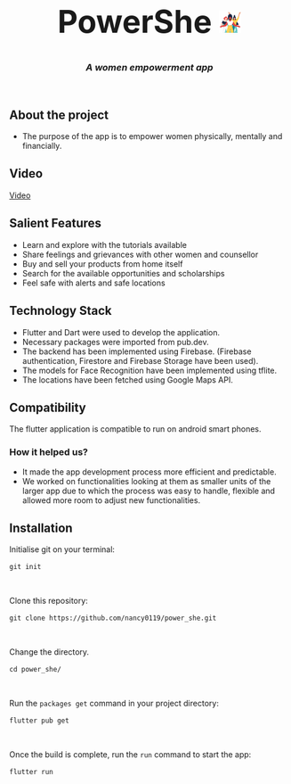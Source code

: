 # <center><h1 align="center"> PowerShe <img src='images/logo.png' width="40" height="40"></h1></center>
### <center><p align="center"><i>A women empowerment app</i></p></center>

<br> 

## About the project


- The purpose of the app is to empower women physically, mentally and financially.

## Video
<a href= "https://youtu.be/2wHEOS_IBFE">Video</a>
    
## Salient Features

- Learn and explore with the tutorials available
- Share feelings and grievances with other women and counsellor
- Buy and sell your products from home itself
- Search for the available opportunities and scholarships
- Feel safe with alerts and safe locations

## Technology Stack

- Flutter and Dart were used to develop the application.
- Necessary packages were imported from pub.dev.
- The backend has been implemented using Firebase. (Firebase authentication, Firestore and Firebase Storage have been used).
- The models for Face Recognition have been implemented using tflite.
- The locations have been fetched using Google Maps API.


## Compatibility

The flutter application is compatible to run on android smart phones.
    
    
### How it helped us?

- It made the app development process more efficient and predictable.
- We worked on functionalities looking at them as smaller units of the larger app due to which the process was easy to handle, flexible and allowed more room to adjust new functionalities.
   

## Installation

Initialise git on your terminal:
```
git init
```
<br>

Clone this repository:
``` 
git clone https://github.com/nancy0119/power_she.git
```
<br>

Change the directory.
```
cd power_she/
```
      
<br>
      
      
Run the ```packages get``` command in your project directory:

```
flutter pub get
```

<br>

Once the build is complete, run the ```run``` command to start the app:

```
flutter run
```

    
